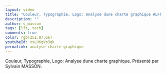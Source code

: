 ```yaml
---
layout: video
title: "Couleur, Typographie, Logo: Analyse dune charte graphique #LFT 31/03/23"
description: ""
author: s_masson
tags: [lft, tech]
comments: true
color: rgb(251,87,66)
youtubeId: xxLHKgVo3qk
permalink: analyse-charte-graphique
---
```


Couleur, Typographie, Logo: Analyse dune charte graphique. 
Présenté par Sylvain MASSON.
